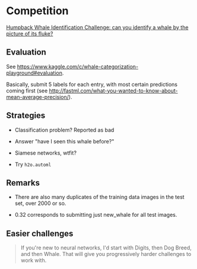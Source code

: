 # Competition

[Humpback Whale Identification Challenge: can you identify a whale by the picture of its fluke?](https://www.kaggle.com/c/whale-categorization-playground)


## Evaluation

See https://www.kaggle.com/c/whale-categorization-playground#evaluation.

Basically, submit 5 labels for each entry, with most certain predictions coming first (see http://fastml.com/what-you-wanted-to-know-about-mean-average-precision/).

## Strategies

- Classification problem? Reported as bad

- Answer "have I seen this whale before?" 

- Siamese networks, wtfit?

- Try `h2o.automl`

## Remarks

- There are also many duplicates of the training data images in the test set, over 2000 or so.

- 0.32 corresponds to submitting just new_whale for all test images.

## Easier challenges

> If you're new to neural networks, I'd start with Digits, then Dog Breed, and then Whale. That will give you progressively harder challenges to work with.